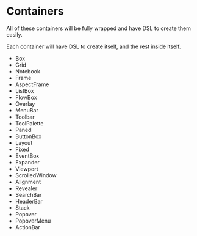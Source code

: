 # Containers
All of these containers will be fully wrapped and have DSL to create them easily.

Each container will have DSL to create itself, and the rest inside itself.

- Box
- Grid
- Notebook
- Frame
- AspectFrame
- ListBox
- FlowBox
- Overlay
- MenuBar
- Toolbar
- ToolPalette
- Paned
- ButtonBox
- Layout
- Fixed
- EventBox
- Expander
- Viewport
- ScrolledWindow
- Alignment
- Revealer
- SearchBar
- HeaderBar
- Stack
- Popover
- PopoverMenu
- ActionBar